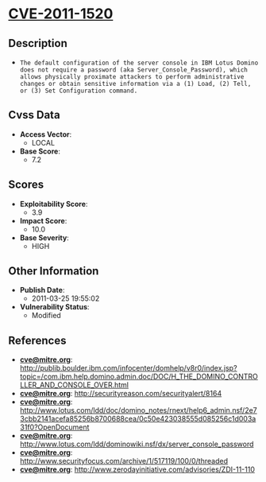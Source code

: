 
# [CVE-2011-1520](http://publib.boulder.ibm.com/infocenter/domhelp/v8r0/index.jsp?topic=/com.ibm.help.domino.admin.doc/DOC/H_THE_DOMINO_CONTROLLER_AND_CONSOLE_OVER.html)

## Description

- `The default configuration of the server console in IBM Lotus Domino does not require a password (aka Server_Console_Password), which allows physically proximate attackers to perform administrative changes or obtain sensitive information via a (1) Load, (2) Tell, or (3) Set Configuration command.`

## Cvss Data

- **Access Vector**:
  - LOCAL
- **Base Score**:
  - 7.2

## Scores

- **Exploitability Score**:
  - 3.9
- **Impact Score**:
  - 10.0
- **Base Severity**:
  - HIGH

## Other Information

- **Publish Date**:
  - 2011-03-25 19:55:02
- **Vulnerability Status**:
  - Modified

## References

- **cve@mitre.org**: http://publib.boulder.ibm.com/infocenter/domhelp/v8r0/index.jsp?topic=/com.ibm.help.domino.admin.doc/DOC/H_THE_DOMINO_CONTROLLER_AND_CONSOLE_OVER.html
- **cve@mitre.org**: http://securityreason.com/securityalert/8164
- **cve@mitre.org**: http://www.lotus.com/ldd/doc/domino_notes/rnext/help6_admin.nsf/2e73cbb2141acefa85256b8700688cea/0c50e423038555d085256c1d003a31f0?OpenDocument
- **cve@mitre.org**: http://www.lotus.com/ldd/dominowiki.nsf/dx/server_console_password
- **cve@mitre.org**: http://www.securityfocus.com/archive/1/517119/100/0/threaded
- **cve@mitre.org**: http://www.zerodayinitiative.com/advisories/ZDI-11-110
